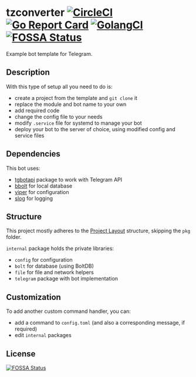 # tzconverter [![CircleCI](https://circleci.com/gh/nezorflame/tzconverter/tree/main.svg?style=svg)](https://circleci.com/gh/nezorflame/tzconverter/tree/main) [![Go Report Card](https://goreportcard.com/badge/github.com/nezorflame/tzconverter)](https://goreportcard.com/report/github.com/nezorflame/tzconverter) [![GolangCI](https://golangci.com/badges/github.com/nezorflame/tzconverter.svg)](https://golangci.com/r/github.com/nezorflame/tzconverter) [![FOSSA Status](https://app.fossa.io/api/projects/git%2Bgithub.com%2Fnezorflame%2Ftzconverter.svg?type=shield)](https://app.fossa.io/projects/git%2Bgithub.com%2Fnezorflame%2Ftzconverter?ref=badge_shield)

Example bot template for Telegram.

## Description

With this type of setup all you need to do is:

- create a project from the template and `git clone` it
- replace the module and bot name to your own
- add required code
- change the config file to your needs
- modify `.service` file for systemd to manage your bot
- deploy your bot to the server of choice, using modified config and service files

## Dependencies

This bot uses:

- [tgbotapi](https://pkg.go.dev/github.com/go-telegram-bot-api/telegram-bot-api/v5) package to work with Telegram API
- [bbolt](https://pkg.go.dev/go.etcd.io/bbolt) for local database
- [viper](https://pkg.go.dev/github.com/spf13/viper) for configuration
- [slog](https://pkg.go.dev/log/slog) for logging

## Structure

This project mostly adheres to the [Project Layout](https://github.com/golang-standards/project-layout) structure, skipping the `pkg` folder.

`internal` package holds the private libraries:

- `config` for configuration
- `bolt` for database (using BoltDB)
- `file` for file and network helpers
- `telegram` package with bot implementation

## Customization

To add another custom command handler, you can:

- add a command to `config.toml` (and also a corresponding message, if required)
- edit `internal` packages

## License

[![FOSSA Status](https://app.fossa.io/api/projects/git%2Bgithub.com%2Fnezorflame%2Ftzconverter.svg?type=large)](https://app.fossa.io/projects/git%2Bgithub.com%2Fnezorflame%2Ftzconverter?ref=badge_large)
